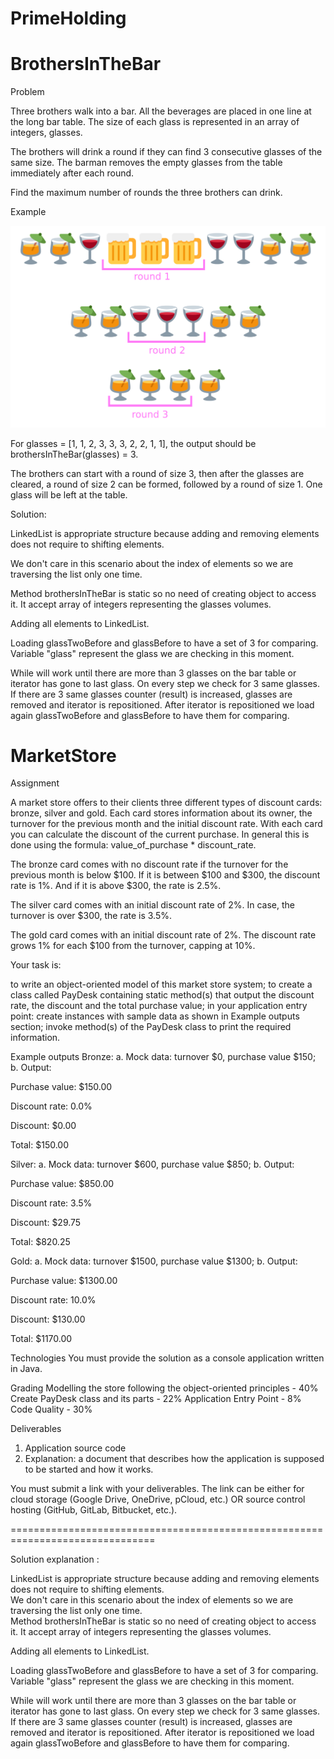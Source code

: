 # PrimeHolding

# BrothersInTheBar  

Problem  

Three brothers walk into a bar. All the beverages are placed in one line at the long bar table. The size of each glass is represented in an array of integers, glasses.

The brothers will drink a round if they can find 3 consecutive glasses of the same size. The barman removes the empty glasses from the table immediately after each round.

Find the maximum number of rounds the three brothers can drink.

Example

![alt text](https://github.com/rado88x/PrimeHolding/blob/master/brothersInTheBar.png)

For glasses = [1, 1, 2, 3, 3, 3, 2, 2, 1, 1], the output should be brothersInTheBar(glasses) = 3.

The brothers can start with a round of size 3, then after the glasses are cleared, a round of size 2 can be formed, followed by a round of size 1. One glass will be left at the table.

Solution:

LinkedList is appropriate structure because adding and removing elements does not require to shifting elements.  

We don't care in this scenario about the index of elements so we are traversing the list only one time.  

Method brothersInTheBar is static so no need of creating object to access it. It accept array of integers representing the glasses volumes.  

Adding all elements to LinkedList.  

Loading glassTwoBefore and glassBefore to have a set of 3 for comparing. Variable "glass" represent the glass we are checking in this moment.  

While will work until there are more than 3 glasses on the bar table or iterator has gone to last glass. On every step we check for 3 same glasses. If there are 3 same glasses counter (result) is increased, glasses are removed and iterator is repositioned. After iterator is repositioned we load again glassTwoBefore and glassBefore to have them for comparing.  



# MarketStore

Assignment

A market store offers to their clients three different types of discount cards: bronze, silver and gold. Each card stores information about its owner, the turnover for the previous month and the initial discount rate. With each card you can calculate the discount of the current purchase. In general this is done using the formula: value_of_purchase * discount_rate.

The bronze card comes with no discount rate if the turnover for the previous month is below $100. If it is between $100 and $300, the discount rate is 1%. And if it is above $300, the rate is 2.5%.

The silver card comes with an initial discount rate of 2%. In case, the turnover is over $300, the rate is 3.5%.

The gold card comes with an initial discount rate of 2%. The discount rate grows 1% for each $100 from the turnover, capping at 10%.

Your task is:

to write an object-oriented model of this market store system;
to create a class called PayDesk containing static method(s) that output the discount rate, the discount and the total purchase value;
in your application entry point:
create instances with sample data as shown in Example outputs section;
invoke method(s) of the PayDesk class to print the required information.


Example outputs
Bronze:
a. Mock data: turnover $0, purchase value $150;
b. Output:

Purchase value: $150.00

Discount rate: 0.0%

Discount: $0.00

Total: $150.00

Silver:
a. Mock data: turnover $600, purchase value $850;
b. Output:

Purchase value: $850.00

Discount rate: 3.5%

Discount: $29.75

Total: $820.25

Gold:
a. Mock data: turnover $1500, purchase value $1300;
b. Output:

Purchase value: $1300.00

Discount rate: 10.0%

Discount: $130.00

Total: $1170.00


Technologies
You must provide the solution as a console application written in Java.

Grading
Modelling the store following the object-oriented principles - 40%
Create PayDesk class and its parts - 22%
Application Entry Point - 8%
Code Quality - 30%

Deliverables
1. Application source code 
2. Explanation: a document that describes how the application is supposed to be started and how it works.

You must submit a link with your deliverables. The link can be either for cloud storage (Google Drive, OneDrive, pCloud, etc.) OR source control hosting (GitHub, GitLab, Bitbucket, etc.).

===============================================================================

Solution explanation : 
 
LinkedList is appropriate structure because adding and removing elements does not require to shifting elements.  
We don't care in this scenario about the index of elements so we are traversing the list only one time.  
Method brothersInTheBar is static so no need of creating object to access it. It accept array of integers representing the glasses volumes.  

Adding all elements to LinkedList.  

Loading glassTwoBefore and glassBefore to have a set of 3 for comparing. Variable "glass" represent the glass we are checking in this moment.  

While will work until there are more than 3 glasses on the bar table or iterator has gone to last glass. On every step we check for 3 same glasses. If there are 3 same glasses counter (result) is increased, glasses are removed and iterator is repositioned. After iterator is repositioned we load again glassTwoBefore and glassBefore to have them for comparing.  
